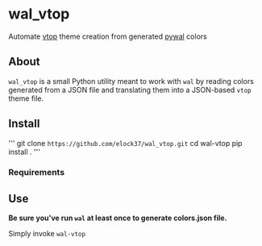 # wal_vtop

Automate [vtop](https://github.com/MrRio/vtop) theme creation from generated [pywal](https://github.com/dylanaraps/pywal) colors

## About

`wal_vtop` is a small Python utility meant to work with `wal` by reading colors generated from a JSON file and translating them into a JSON-based `vtop` theme file.

## Install

'''
git clone `https://github.com/elock37/wal_vtop.git`
cd wal-vtop
pip install .
'''

### Requirements

## Use

**Be sure you've run `wal` at least once to generate colors.json file.**

Simply invoke `wal-vtop`
